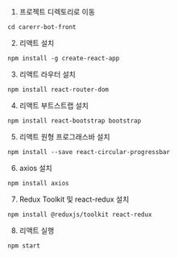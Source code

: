 1. 프로젝트 디렉토리로 이동

```shell
cd carerr-bot-front
```

2. 리액트 설치

```shell
npm install -g create-react-app
```

3. 리액트 라우터 설치

```shell
npm install react-router-dom
```

4. 리액트 부트스트랩 설치

```shell
npm install react-bootstrap bootstrap
```

5. 리액트 원형 프로그래스바 설치

``` shell
npm install --save react-circular-progressbar
```

6. axios 설치

```shell
npm install axios
```

7. Redux Toolkit 및 react-redux 설치

```shell
npm install @reduxjs/toolkit react-redux
```

8. 리액트 실행

```shell
npm start
```
